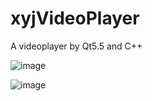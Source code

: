 # xyjVideoPlayer
A videoplayer by Qt5.5 and C++

![image](https://github.com/gettogetto/VideoPlayer/blob/master/Resources/demo.png)

![image](https://github.com/gettogetto/VideoPlayer/blob/master/Resources/demo2.png)


